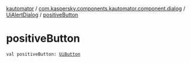 [kautomator](../../index.md) / [com.kaspersky.components.kautomator.component.dialog](../index.md) / [UiAlertDialog](index.md) / [positiveButton](./positive-button.md)

# positiveButton

`val positiveButton: `[`UiButton`](../../com.kaspersky.components.kautomator.component.text/-ui-button/index.md)